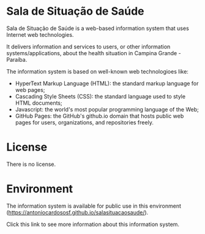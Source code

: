 # Sala de Situação de Saúde

Sala de Situação de Saúde is a web-based information system that uses Internet web technologies.

It delivers information and services to users, or other information systems/applications, about the health situation in Campina Grande - Paraíba.

The information system is based on well-known web technologioes like:

- HyperText Markup Language (HTML): the standard markup language for web pages;
- Cascading Style Sheets (CSS): the standard language used to style HTML documents;
- Javascript: the world's most popular programming language of the Web;
- GitHub Pages: the GitHub's github.io domain that hosts public web pages for users, organizations, and repositories freely. 

# License

There is no license.

# Environment

The information system is available for public use in this environment (https://antoniocardososf.github.io/salasituacaosaude/).

Click this link to see more information about this information system.